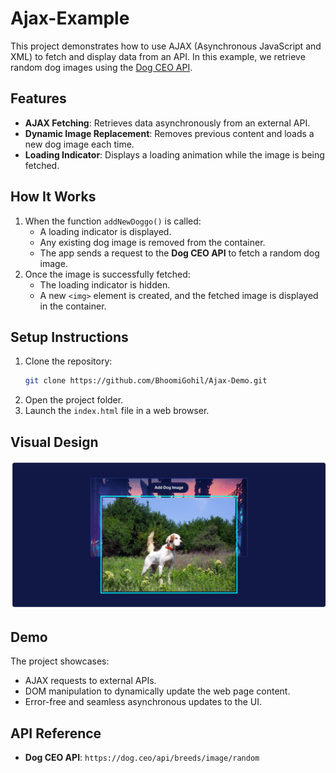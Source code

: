 # Ajax-Example

This project demonstrates how to use AJAX (Asynchronous JavaScript and XML) to fetch and display data from an API. In this example, we retrieve random dog images using the [Dog CEO API](https://dog.ceo/dog-api/).

## Features

- **AJAX Fetching**: Retrieves data asynchronously from an external API.
- **Dynamic Image Replacement**: Removes previous content and loads a new dog image each time.
- **Loading Indicator**: Displays a loading animation while the image is being fetched.

## How It Works

1. When the function `addNewDoggo()` is called:
   - A loading indicator is displayed.
   - Any existing dog image is removed from the container.
   - The app sends a request to the **Dog CEO API** to fetch a random dog image.
2. Once the image is successfully fetched:
   - The loading indicator is hidden.
   - A new `<img>` element is created, and the fetched image is displayed in the container.

## Setup Instructions

1. Clone the repository:
   ```bash
   git clone https://github.com/BhoomiGohil/Ajax-Demo.git
   ```
2. Open the project folder.
3. Launch the `index.html` file in a web browser.

## Visual Design

![Image](Image.png)

## Demo

The project showcases:

- AJAX requests to external APIs.
- DOM manipulation to dynamically update the web page content.
- Error-free and seamless asynchronous updates to the UI.

## API Reference

- **Dog CEO API**: `https://dog.ceo/api/breeds/image/random`

